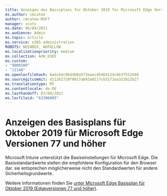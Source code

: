 ```yaml
---
title: Anzeigen des Basisplans für Oktober 2019 für Microsoft Edge Versionen 77 und höher
ms.author: cmcatee
author: cmcatee-MSFT
manager: scotv
ms.date: 06/04/2021
ms.audience: Admin
ms.topic: article
ms.service: o365-administration
ROBOTS: NOINDEX, NOFOLLOW
ms.localizationpriority: medium
ms.collection: Adm_O365
ms.custom:
- "9006500"
- "11140"
ms.openlocfilehash: 6adcbdc9b4db0a573eaec45464124cbb3f552448
ms.sourcegitcommit: d11262728f0617a843a0117cb5172aa322022b27
ms.translationtype: MT
ms.contentlocale: de-DE
ms.lasthandoff: 03/08/2022
ms.locfileid: "63306005"
---
```

# <a name="view-the-october-2019-baseline-for-microsoft-edge-versions-77-and-later"></a>Anzeigen des Basisplans für Oktober 2019 für Microsoft Edge Versionen 77 und höher

Microsoft Intune unterstützt die Basiseinstellungen für Microsoft Edge. Die Basisstandardwerte stellen die empfohlene Konfiguration für den Browser dar. sie entsprechen möglicherweise nicht den Standardwerten für andere Sicherheitsgrundwerte.

Weitere Informationen finden Sie [unter Microsoft Edge Basisplan für Oktober 2019 (Edgeversionen 77 und höher)](https://docs.microsoft.com/mem/intune/protect/security-baseline-settings-edge?pivots=edge-october-2019).